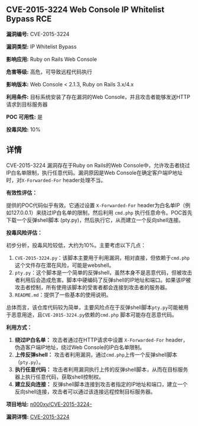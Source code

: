 ## CVE-2015-3224 Web Console IP Whitelist Bypass RCE

**漏洞编号:** CVE-2015-3224

**漏洞类型:** IP Whitelist Bypass

**影响应用:** Ruby on Rails Web Console

**危害等级:** 高危，可导致远程代码执行

**影响版本:** Web Console < 2.1.3, Ruby on Rails 3.x/4.x

**利用条件:** 目标系统安装了存在漏洞的Web Console，并且攻击者能够发送HTTP请求到目标服务器

**POC 可用性:** 是

**投毒风险:** 10%

## 详情

CVE-2015-3224 漏洞存在于Ruby on Rails的Web Console中，允许攻击者绕过IP白名单限制，执行任意代码。漏洞原因是Web Console在确定客户端IP地址时，对`X-Forwarded-For` header处理不当。

**有效性评估：**

提供的POC代码似乎有效。它通过设置 `X-Forwarded-For` header为白名单IP（例如127.0.0.1）来绕过IP白名单的限制，然后利用 `cmd.php` 执行任意命令。POC首先下载一个反弹shell脚本 (pty.py)，然后执行它，从而建立一个反向shell连接。

**投毒风险评估：**

初步分析，投毒风险较低，大约为10%。主要考虑以下几点：

1.  `CVE-2015-3224.py`：该脚本主要用于利用漏洞，相对直接，但依赖于`cmd.php`这个文件存在潜在风险，可能是webshell。
2.  `pty.py`：这个脚本是一个简单的反弹shell，虽然本身不是恶意代码，但被攻击者利用后会造成危害。脚本中硬编码了反弹shell的IP地址和端口。如果该IP被攻击者控制，所有使用该脚本的受害者都会连接到攻击者的服务器。
3.  `README.md`：提供了一些基本的使用说明。

总体而言，该仓库代码较为简单，主要风险点在于反弹shell脚本`pty.py`可能被用于恶意用途，且`CVE-2015-3224.py`依赖的`cmd.php` 脚本可能存在恶意代码。

**利用方式：**

1.  **绕过IP白名单：** 攻击者通过在HTTP请求中设置 `X-Forwarded-For` header，伪造客户端IP地址，绕过Web Console的IP白名单限制。
2.  **上传反弹shell：** 攻击者利用漏洞，通过`cmd.php`上传一个反弹shell脚本（`pty.py`）。
3.  **执行任意代码：** 攻击者利用漏洞执行上传的反弹shell脚本，从而在目标服务器上执行任意代码，获取shell控制权。
4.  **建立反向连接：** 反弹shell脚本连接到攻击者指定的IP地址和端口，建立一个反向shell连接，攻击者可以通过该连接远程控制目标服务器。

**项目地址:** [n000xy/CVE-2015-3224-](https://github.com/n000xy/CVE-2015-3224-)

**漏洞详情:** [CVE-2015-3224](https://nvd.nist.gov/vuln/detail/CVE-2015-3224)